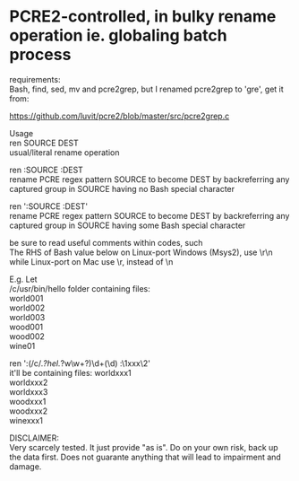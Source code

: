 # PCRE2-controlled, in bulky rename operation ie. globaling batch process  

requirements:  
Bash, find, sed, mv and pcre2grep, but I renamed pcre2grep to 'gre', get it from:

https://github.com/luvit/pcre2/blob/master/src/pcre2grep.c   

Usage  
ren SOURCE DEST  
usual/literal rename operation

ren :SOURCE  :DEST  
rename PCRE regex pattern SOURCE to become DEST by backreferring any captured group in SOURCE having no Bash special character

ren ':SOURCE  :DEST'  
rename PCRE regex pattern SOURCE to become DEST by backreferring any captured group in SOURCE having some Bash special character  

be sure to read useful comments within codes, such  
  The RHS of Bash value below on Linux-port Windows (Msys2), use \r\n while Linux-port on Mac use \r, instead of \n

E.g. Let  
/c/usr/bin/hello folder containing files:  
world001  
world002  
world003  
wood001  
wood002  
wine01

ren ':(/c/.*?hel.*?w\w+?)\d+(\d) :\1xxx\2'  
it'll be containing files:
worldxxx1  
worldxxx2  
worldxxx3  
woodxxx1  
woodxxx2  
winexxx1

DISCLAIMER:  
Very scarcely tested. It just provide "as is". Do on your own risk, back up the data first. Does not guarante anything that will lead to impairment and damage.
